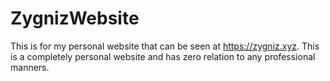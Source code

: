 # ZygnizWebsite
This is for my personal website that can be seen at https://zygniz.xyz. This is a completely personal website and has zero relation to any professional manners.
